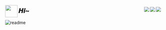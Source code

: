 ### 

<img align='left' width='40' src='https://emojis.slackmojis.com/emojis/images/1623215441/44110/cat_pls.gif?1623215441'/> 

## 𝑯𝒊~ <img align='right' src="https://visitor-badge.glitch.me/badge?page_id=yesmore.yesmore" /> <a href='https://gitter.im/yesmore/yesmoreforchat'><img align='right' src='https://img.shields.io/gitter/room/yesmore/yesmoreforchat?logo=gitter'/></a> <a href='https://yesmore.cc' target='_blank'><img align='right' src='https://img.shields.io/website?down_message=%E5%93%A6%E8%B1%81&label=Blog&logo=github&up_message=online&url=https%3A%2F%2Fyesmore.cc'/></a>

<div align=''>
  <img alt='readme' src="https://github-readme-stats.vercel.app/api?username=yesmore&show_icons=true&theme=radical" />   
</div>


<!-- <div align=''>
  <img alt='readme' src='https://metrics.lecoq.io/yesmore?template=classic&base.header=0&base.activity=0&base.community=0&base.repositories=0&pagespeed=1&pagespeed.url=.user.website&pagespeed.detailed=false&pagespeed.screenshot=false&config.timezone=Etc%2FGMT-8'/>    
</div> -->


<!-- ## 🖥️ 𝑻𝒆𝒄𝒉𝒏𝒐𝒍𝒐𝒈𝒊𝒆𝒔 𝒂𝒏𝒅 𝑺𝒌𝒊𝒍𝒍𝒔 

<div align=''>
  <code>
    <a href='javascript:;'><img width="35px" src='https://cdn.jsdelivr.net/gh/devicons/devicon/icons/github/github-original.svg'/></a>
  </code>
  <code>
    <a href='javascript:;'><img width="35px" src='https://cdn.jsdelivr.net/gh/devicons/devicon/icons/vscode/vscode-plain.svg'/></a>
  </code>
  <code>
    <a href='javascript:;'><img width="35px" src='https://cdn.jsdelivr.net/gh/devicons/devicon/icons/chrome/chrome-plain.svg'/></a>
  </code>
  &nbsp;
  <code>
    <a href='javascript:;'><img width="35px" src='https://cdn.jsdelivr.net/gh/devicons/devicon/icons/html5/html5-plain.svg'/></a>
  </code>
  <code>
    <a href='javascript:;'><img width="35px" src='https://cdn.jsdelivr.net/gh/devicons/devicon/icons/css3/css3-plain.svg'/></a>
  </code>
  <code>
    <a href='javascript:;'><img width="35px" src='https://cdn.jsdelivr.net/gh/devicons/devicon/icons/javascript/javascript-plain.svg'/></a>
  </code>
  <code>
    <a href='javascript:;'><img width="35px" src='https://cdn.jsdelivr.net/gh/devicons/devicon/icons/typescript/typescript-plain.svg'/></a>
  </code>
  <code>
    <a href='javascript:;'><img width="35px" src='https://cdn.jsdelivr.net/gh/devicons/devicon/icons/nodejs/nodejs-plain.svg'/></a>
  </code>
</div>

## 🔥 𝑹𝒆𝒄𝒆𝒏𝒕𝒍𝒚

- ​:orange_book: <a href='https://github.com/yesmore/pre-interview' target='_blank'>pre-interview</a> - 前端零散知识点
- ✨ [Different UI](https://github.com/yesmore/different-ui) - A Vue.js 3 UI Library -->
